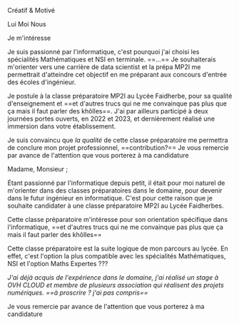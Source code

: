 Créatif & Motivé

Lui 
Moi 
Nous

Je m'intéresse 

Je suis passionné par l'informatique, c'est pourquoi j'ai choisi les spécialités Mathématiques et NSI en terminale. ==...== Je souhaiterais m'orienter vers une carrière de data scientist et la prépa MP2I me permettrait d'atteindre cet objectif en me préparant aux concours d'entrée des écoles d'ingénieur.

Je postule à la classe préparatoire MP2I au Lycée Faidherbe, pour sa qualité d'enseignement et ==et d'autres trucs qui ne me convainque pas plus que ça mais il faut parler des khôlles==. J'ai par ailleurs participé à deux journées portes ouverts, en 2022 et 2023, et dernièrement réalisé une immersion dans votre établissement.

Je suis convaincu que *la qualité* de cette classe préparatoire me permettra de conclure mon projet professionnel, ==contribution?==
Je vous remercie par avance de l'attention que vous porterez à ma candidature

Madame, Monsieur ;

Étant passionné par l'informatique depuis petit, il était pour moi naturel de m'orienter dans des classes préparatoires dans le domaine, pour devenir dans le futur ingénieur en informatique. C'est pour cette raison que je souhaite candidater à une classe préparatoire MP2I au Lycée Faidherbes.

Cette classe préparatoire m'intéresse pour son orientation spécifique dans l'informatique, ==et d'autres trucs qui ne me convainque pas plus que ça mais il faut parler des khôlles==

Cette classe préparatoire est la suite logique de mon parcours au lycée. En effet, c'est l'option la plus compatible avec les spécialités Mathématiques, NSI et l'option Maths Expertes $???$

*J'ai déjà acquis de l'expérience dans le domaine, j'ai réalisé un stage à OVH CLOUD et membre de plusieurs association qui réalisent des projets numériques. ==à proscrire ? j'ai pas compris==*

Je vous remercie par avance de l'attention que vous porterez à ma candidature
